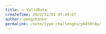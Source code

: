 ```yaml
---
title: ➖ ValidDate
createTime: 2022/12/01 07:49:07
author: pengzhanbo
permalink: /note/type-challenges/pk859t8p/
---
```

